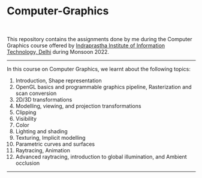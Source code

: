 # Computer-Graphics
<br>

This repository contains the assignments done by me during the Computer Graphics course offered by [Indraprastha Institute of Information Technology, Delhi](https://www.iiitd.ac.in/) during Monsoon 2022.

<hr>

In this course on Computer Graphics, we learnt about the following topics:

1. Introduction, Shape representation
2. OpenGL basics and programmable graphics pipeline, Rasterization and scan conversion
3. 2D/3D transformations
4. Modelling, viewing, and projection transformations
5. Clipping
6. Visibility
7. Color
8. Lighting and shading
9. Texturing, Implicit modelling
10. Parametric curves and surfaces
11. Raytracing, Animation
12. Advanced raytracing, introduction to global illumination, and Ambient occlusion

<hr>


